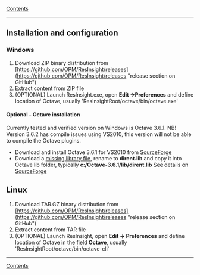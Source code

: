 [ Contents ](UsersGuide.md#contents)

-----
## Installation and configuration 

### Windows

1. Download ZIP binary distribution from [https://github.com/OPM/ResInsight/releases](https://github.com/OPM/ResInsight/releases "release section on GitHub")
2. Extract content from ZIP file
3. (OPTIONAL) Launch ResInsight.exe, open **Edit ->Preferences** and define location of Octave, usually 'ResInsightRoot/octave/bin/octave.exe'

#### Optional - Octave installation
Currently tested and verified version on Windows is Octave 3.6.1. NB! Version 3.6.2 has compile issues using VS2010, this version will not be able to compile the Octave plugins.
 
- Download and install Octave 3.6.1 for VS2010 from [SourceForge](http://sourceforge.net/projects/octave/files/Octave%20Windows%20binaries/Octave%203.6.1%20for%20Windows%20Microsoft%20Visual%20Studio/octave-3.6.1-vs2010-setup-1.exe/download)
- Download a [missing library file](http://dl.dropbox.com/u/45539519/dirent-vs2010.lib), rename to **dirent.lib** and copy it into Octave lib folder, typically **c:/Octave-3.6.1/lib/dirent.lib** See details on [SourceForge](http://sourceforge.net/mailarchive/message.php?msg_id=28933804)


## Linux

1. Download TAR.GZ binary distribution from [https://github.com/OPM/ResInsight/releases](https://github.com/OPM/ResInsight/releases "release section on GitHub")
2. Extract content from TAR file
3. (OPTIONAL) Launch ResInsight, open **Edit -> Preferences** and define location of Octave in the field **Octave**, usually 'ResInsightRoot/octave/bin/octave-cli'
 


------
[ Contents ](UsersGuide.md#contents)

